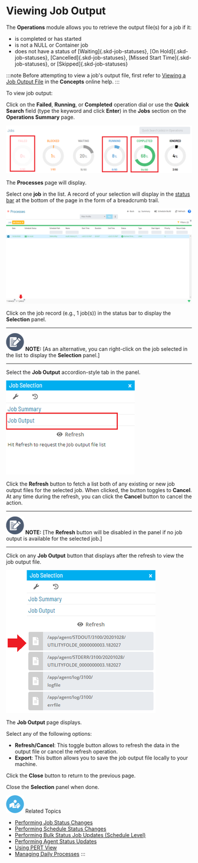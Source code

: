 # Viewing Job Output

The **Operations** module allows you to retrieve the output file(s) for
a job if it:

- is completed or has started
- is not a NULL or Container job
- does not have a status of [Waiting]{.skd-job-statuses}, [On     Hold]{.skd-job-statuses}, [Cancelled]{.skd-job-statuses}, [Missed
    Start Time]{.skd-job-statuses}, or [Skipped]{.skd-job-statuses}

:::note
Before attempting to view a job\'s output file, first refer to [Viewing a Job Output File](../../../operations/job-output.md) in the **Concepts** online help.
:::

To view job output:

Click on the **Failed**, **Running**, or **Completed** operation dial or
use the **Quick Search** field (type the keyword and click **Enter**) in
the **Jobs** section on the **Operations Summary** page.

![Jobs Operation Dials](../../../Resources/Images/SM/Job-Operation-Dials2.png "Jobs Operation Dials")

The **Processes** page will display.

Select one **job** in the list. A record of your selection will display
in the [status bar](SM-UI-Layout.md#Status) at the bottom of the
page in the form of a breadcrumb trail.

![Job Processes](../../../Resources/Images/SM/Job-Processes2.png "Job Processes")

Click on the job record (e.g., 1 job(s)) in the status bar to display
the **Selection** panel.

  -------------------------------------------------------------------------------------------------------------------------------- ------------------------------------------------------------------------------------------------------------------------------------
  ![White pencil/paper icon on gray circular background](../../../Resources/Images/note-icon(48x48).png "Note icon")   **NOTE:** [As an alternative, you can right-click on the job selected in the list to display the **Selection** panel.]
  -------------------------------------------------------------------------------------------------------------------------------- ------------------------------------------------------------------------------------------------------------------------------------

Select the **Job Output** accordion-style tab in the panel.

![Job Output Tab in Operations](../../../Resources/Images/SM/Job-Output-Tab.png "Job Output Tab in Operations")

Click the **Refresh** button to fetch a list both of any existing or new
job output files for the selected job. When clicked, the button toggles
to **Cancel**. At any time during the refresh, you can click the
**Cancel** button to cancel the action.

  -------------------------------------------------------------------------------------------------------------------------------- ----------------------------------------------------------------------------------------------------------------------------------
  ![White pencil/paper icon on gray circular background](../../../Resources/Images/note-icon(48x48).png "Note icon")   **NOTE:** [The **Refresh** button will be disabled in the panel if no job output is available for the selected job.]
  -------------------------------------------------------------------------------------------------------------------------------- ----------------------------------------------------------------------------------------------------------------------------------

Click on any **Job Output** button that displays after the refresh to
view the job output file.

![Job Output Button in Operations](../../../Resources/Images/SM/Job-Output-Button.png "Job Output Button in Operations")

The **Job Output** page displays.

Select any of the following options:

- **Refresh/Cancel**: This toggle button allows to refresh the data in
    the output file or cancel the refresh operation.
- **Export**: This button allows you to save the job output file
    locally to your machine.

Click the **Close** button to return to the previous page.

Close the **Selection** panel when done.

![White \"person reading\" icon on blue circular background](../../../Resources/Images/moreinfo-icon(48x48).png "More Info icon")
Related Topics

- [Performing Job Status     Changes](Performing-Job-Status-Changes.md)
- [Performing Schedule Status     Changes](Performing-Schedule-Status-Changes.md)
- [Performing Bulk Status Job Updates (Schedule     Level)](Performing-Bulk-Job-Status-Updates--Schedule-Level.md)
- [Performing Agent Status     Updates](Performing-Agent-Status-Updates.md)
- [Using PERT View](Using-PERT-View.md)
- [Managing Daily Processes](Managing-Daily-Processes.md)
:::
